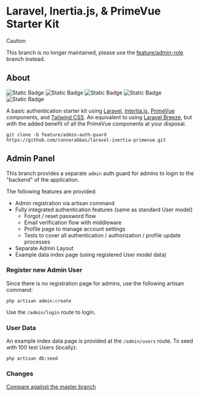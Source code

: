 # Laravel, Inertia.js, & PrimeVue Starter Kit

> [!CAUTION]
> This branch is no longer maintained, please use the [feature/admin-role](https://github.com/connorabbas/laravel-primevue-starter-kit/tree/feature/admin-role) branch instead.

## About

![Static Badge](https://img.shields.io/badge/Laravel%20-%20v12%20-%20%23f9322c) ![Static Badge](https://img.shields.io/badge/Inertia.js%20-%20v2%20-%20%236b46c1) ![Static Badge](<https://img.shields.io/badge/Vue.js%20-%20v3.5%20-%20rgb(66%20184%20131)>) ![Static Badge](<https://img.shields.io/badge/PrimeVue%20-%20v4%20-%20rgb(16%20185%20129)>) ![Static Badge](https://img.shields.io/badge/Tailwind%20CSS%20-%20v4%20-%20%230284c7)

A basic authentication starter kit using [Laravel](https://laravel.com/docs/master), [Intertia.js](https://inertiajs.com/), [PrimeVue](https://primevue.org/) components, and [Tailwind CSS](https://tailwindcss.com/). An equivalent to using [Laravel Breeze](https://laravel.com/docs/11.x/starter-kits#laravel-breeze), but with the added benefit of all the PrimeVue components at your disposal.

```
git clone -b feature/admin-auth-guard https://github.com/connorabbas/laravel-inertia-primevue.git
```

## Admin Panel

This branch provides a separate `admin` auth guard for admins to login to the "backend" of the application.

The following features are provided:

-   Admin registration via artisan command
-   Fully integrated authentication features (same as standard User model)
    -   Forgot / reset password flow
    -   Email verification flow with middleware
    -   Profile page to manage account settings
    -   Tests to cover all authentication / authorization / profile update processes
-   Separate Admin Layout
-   Example data index page (using registered User model data)

### Register new Admin User

Since there is no registration page for admins, use the following artisan command:

```
php artisan admin:create
```

Use the `/admin/login` route to login.

### User Data

An example index data page is provided at the `/admin/users` route. To seed with 100 test Users (locally):

```
php artisan db:seed
```

### Changes

[Compare against the master branch](https://github.com/connorabbas/primevue-breeze-inertia/compare/master...feature/admin-auth-guard)

